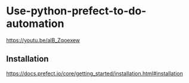 # Use-python-prefect-to-do-automation

https://youtu.be/alB_Zqoexew

## Installation
https://docs.prefect.io/core/getting_started/installation.html#installation
